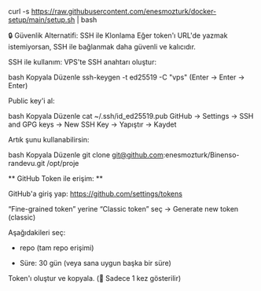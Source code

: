 curl -s https://raw.githubusercontent.com/enesmozturk/docker-setup/main/setup.sh | bash


🔒 Güvenlik Alternatifi: SSH ile Klonlama
Eğer token'ı URL'de yazmak istemiyorsan, SSH ile bağlanmak daha güvenli ve kalıcıdır.

SSH ile kullanım:
VPS'te SSH anahtarı oluştur:

bash
Kopyala
Düzenle
ssh-keygen -t ed25519 -C "vps"
(Enter → Enter → Enter)

Public key'i al:

bash
Kopyala
Düzenle
cat ~/.ssh/id_ed25519.pub
GitHub → Settings → SSH and GPG keys → New SSH Key → Yapıştır → Kaydet

Artık şunu kullanabilirsin:

bash
Kopyala
Düzenle
git clone git@github.com:enesmozturk/Binenso-randevu.git /opt/proje


** GitHub Token ile erişim: **

GitHub'a giriş yap: https://github.com/settings/tokens

“Fine-grained token” yerine “Classic token” seç → Generate new token (classic)

Aşağıdakileri seç:

  * repo (tam repo erişimi)

  * Süre: 30 gün (veya sana uygun başka bir süre)

Token'ı oluştur ve kopyala. (🔴 Sadece 1 kez gösterilir)

